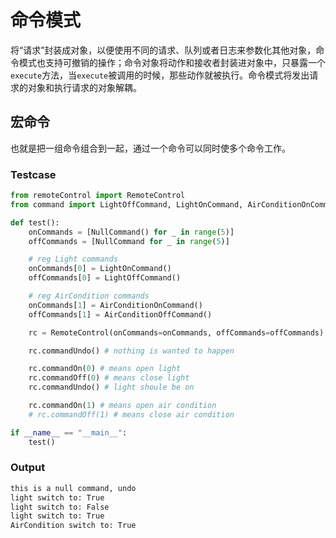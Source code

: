 # 命令模式

将“请求”封装成对象，以便使用不同的请求、队列或者日志来参数化其他对象，命令模式也支持可撤销的操作；命令对象将动作和接收者封装进对象中，只暴露一个`execute`方法，当`execute`被调用的时候，那些动作就被执行。命令模式将发出请求的对象和执行请求的对象解耦。

## 宏命令

也就是把一组命令组合到一起，通过一个命令可以同时使多个命令工作。

### Testcase

```python
from remoteControl import RemoteControl
from command import LightOffCommand, LightOnCommand, AirConditionOnCommand, AirConditionOffCommand, NullCommand

def test():
    onCommands = [NullCommand() for _ in range(5)]
    offCommands = [NullCommand for _ in range(5)]

    # reg Light commands
    onCommands[0] = LightOnCommand()
    offCommands[0] = LightOffCommand()

    # reg AirCondition commands
    onCommands[1] = AirConditionOnCommand()
    offCommands[1] = AirConditionOffCommand()

    rc = RemoteControl(onCommands=onCommands, offCommands=offCommands)

    rc.commandUndo() # nothing is wanted to happen

    rc.commandOn(0) # means open light
    rc.commandOff(0) # means close light
    rc.commandUndo() # light shoule be on

    rc.commandOn(1) # means open air condition
    # rc.commandOff(1) # means close air condition

if __name__ == "__main__":
    test()
```

### Output

```sh
this is a null command, undo
light switch to: True
light switch to: False
light switch to: True
AirCondition switch to: True
```